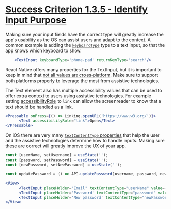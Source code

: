 # [Success Criterion 1.3.5 - Identify Input Purpose](https://www.w3.org/WAI/WCAG21/Understanding/identify-input-purpose.html)

Making sure your input fields have the correct type will greatly increase the app's usability as the OS can assist users and adapt to the context.
A common example is adding the [`keyboardType`](https://reactnative.dev/docs/textinput#keyboardtype) type to a text input, so that the app knows which keyboard to show.

```jsx
    <TextInput keyboardType='phone-pad' returnKeyType='search'/>
```

React Native offers many properties for the TextInput, but it is important to keep in mind that [not all values are cross-platform](https://reactnative.dev/docs/textinput#returnkeytype). Make sure to support both platforms properly to leverage the most from assistive technologies.


The Text element also has multiple accessibility values that can be used to offer extra context to users using assistive technologies.
For example setting [accessibilityRole](https://reactnative.dev/docs/text#accessibilityrole) to `link` can allow the screenreader to know that a text should be handled as a link.

```jsx    
<Pressable onPress={() => Linking.openURL('https://www.w3.org/')}>
      <Text accessibilityRole="link">Open</Text>
</Pressable>
```

On iOS there are very many [`textContentType` properties](https://reactnative.dev/docs/textinput#textcontenttype-ios) that help the user and the assistive technologies determine how to handle inputs. Making sure these are correct will greatly improve the UX of your app.

```jsx
const [userName, setUsername] = useState('');
const [password, setPassword] = useState('');
const [newPassword, setNewPassword] = useState('');

const updatePassword = () => API.updatePassword(username, password, newPassword);

<View>
      <TextInput placeHolder='Email' textContentType="userName" value={userName} onChangeText={setUsername}/>
      <TextInput placeHolder='Password' textContentType="password" value={password} onChangeText={setPassword}/>
      <TextInput placeHolder='New password' textContentType="newPassword" value={newPassword} onSubmitEditing={updatePassword}/>
</View>
```
